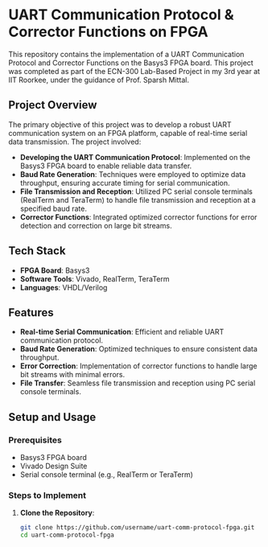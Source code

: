 # UART Communication Protocol & Corrector Functions on FPGA

This repository contains the implementation of a UART Communication Protocol and Corrector Functions on the Basys3 FPGA board. This project was completed as part of the ECN-300 Lab-Based Project in my 3rd year at IIT Roorkee, under the guidance of Prof. Sparsh Mittal.

## Project Overview

The primary objective of this project was to develop a robust UART communication system on an FPGA platform, capable of real-time serial data transmission. The project involved:

- **Developing the UART Communication Protocol**: Implemented on the Basys3 FPGA board to enable reliable data transfer.
- **Baud Rate Generation**: Techniques were employed to optimize data throughput, ensuring accurate timing for serial communication.
- **File Transmission and Reception**: Utilized PC serial console terminals (RealTerm and TeraTerm) to handle file transmission and reception at a specified baud rate.
- **Corrector Functions**: Integrated optimized corrector functions for error detection and correction on large bit streams.

## Tech Stack

- **FPGA Board**: Basys3
- **Software Tools**: Vivado, RealTerm, TeraTerm
- **Languages**: VHDL/Verilog

## Features

- **Real-time Serial Communication**: Efficient and reliable UART communication protocol.
- **Baud Rate Generation**: Optimized techniques to ensure consistent data throughput.
- **Error Correction**: Implementation of corrector functions to handle large bit streams with minimal errors.
- **File Transfer**: Seamless file transmission and reception using PC serial console terminals.

## Setup and Usage

### Prerequisites

- Basys3 FPGA board
- Vivado Design Suite
- Serial console terminal (e.g., RealTerm or TeraTerm)

### Steps to Implement

1. **Clone the Repository**:
   ```bash
   git clone https://github.com/username/uart-comm-protocol-fpga.git
   cd uart-comm-protocol-fpga
